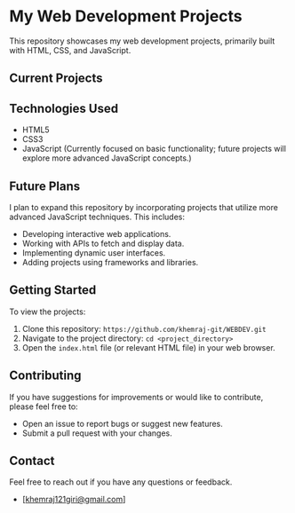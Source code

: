 # My Web Development Projects

This repository showcases my web development projects, primarily built with HTML, CSS, and JavaScript.

## Current Projects



## Technologies Used

* HTML5
* CSS3
* JavaScript (Currently focused on basic functionality; future projects will explore more advanced JavaScript concepts.)

## Future Plans

I plan to expand this repository by incorporating projects that utilize more advanced JavaScript techniques. This includes:

* Developing interactive web applications.
* Working with APIs to fetch and display data.
* Implementing dynamic user interfaces.
* Adding projects using frameworks and libraries.

## Getting Started

To view the projects:

1.  Clone this repository: `https://github.com/khemraj-git/WEBDEV.git`
2.  Navigate to the project directory: `cd <project_directory>`
3.  Open the `index.html` file (or relevant HTML file) in your web browser.

## Contributing

If you have suggestions for improvements or would like to contribute, please feel free to:

* Open an issue to report bugs or suggest new features.
* Submit a pull request with your changes.

## Contact

Feel free to reach out if you have any questions or feedback.

* [khemraj121giri@gmail.com]



